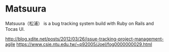 # Matsuura

Matsuura（松浦） is a bug tracking system build with Ruby on Rails and Tocas UI.

http://blog.xdite.net/posts/2012/03/26/issue-tracking-project-management-agile
https://www.csie.ntu.edu.tw/~p92005/Joel/fog0000000029.html